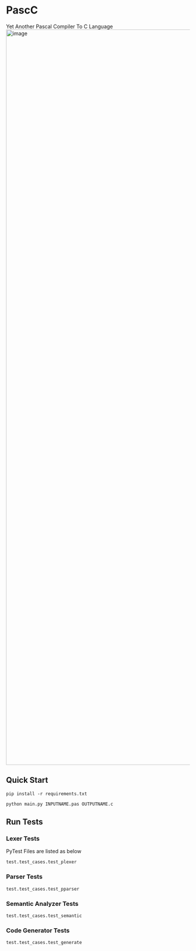 # PascC

Yet Another Pascal Compiler To C Language
<img width="2008" alt="image" src="https://github.com/Go2Heart/PascC/assets/71871209/664e365b-4edf-490e-9b24-072db346e9f0">


## Quick Start
```
pip install -r requirements.txt

python main.py INPUTNAME.pas OUTPUTNAME.c
```
## Run Tests
### Lexer Tests
PyTest Files are listed as below
```
test.test_cases.test_plexer
```
### Parser Tests
```
test.test_cases.test_pparser
```
### Semantic Analyzer Tests
```
test.test_cases.test_semantic
```
### Code Generator Tests
```
test.test_cases.test_generate
```
